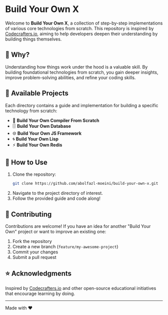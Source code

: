 # Build Your Own X

Welcome to **Build Your Own X**, a collection of step-by-step implementations of various core technologies from scratch. This repository is inspired by [Codecrafters.io](https://codecrafters.io), aiming to help developers deepen their understanding by building things themselves.

## 🚀 Why?
Understanding how things work under the hood is a valuable skill. By building foundational technologies from scratch, you gain deeper insights, improve problem-solving abilities, and refine your coding skills.

## 📂 Available Projects
Each directory contains a guide and implementation for building a specific technology from scratch:

- 📜 **Build Your Own Compiler From Scratch**
- 🗄 **Build Your Own Database**
- 🌐 **Build Your Own JS Framework**
- 🌀 **Build Your Own Lisp**
- ⚡ **Build Your Own Redis**

## 📖 How to Use
1. Clone the repository:
   ```sh
   git clone https://github.com/abolfazl-moeini/build-your-own-x.git
   ```
2. Navigate to the project directory of interest.
3. Follow the provided guide and code along!

## 🤝 Contributing
Contributions are welcome! If you have an idea for another "Build Your Own" project or want to improve an existing one:

1. Fork the repository
2. Create a new branch (`feature/my-awesome-project`)
3. Commit your changes
4. Submit a pull request

## ⭐ Acknowledgments
Inspired by [Codecrafters.io](https://codecrafters.io) and other open-source educational initiatives that encourage learning by doing.

---
Made with ❤️
